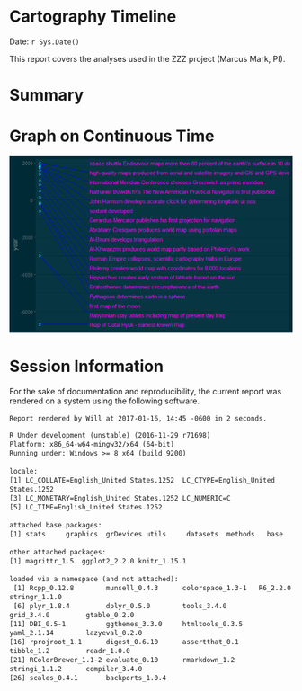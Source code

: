 # Cartography Timeline
Date: `r Sys.Date()`  

This report covers the analyses used in the ZZZ project (Marcus Mark, PI).

<!--  Set the working directory to the repository's base directory; this assumes the report is nested inside of two directories.-->


<!-- Set the report-wide options, and point to the external code file. -->


<!-- Load 'sourced' R files.  Suppress the output when loading sources. --> 


<!-- Load packages, or at least verify they're available on the local machine.  Suppress the output when loading packages. --> 


<!-- Load any global functions and variables declared in the R file.  Suppress the output. --> 


<!-- Declare any global functions specific to a Rmd output.  Suppress the output. --> 


<!-- Load the datasets.   -->


<!-- Tweak the datasets.   -->


# Summary

# Graph on Continuous Time
![](figure-png/graph-continuous-1.png)<!-- -->

# Session Information
For the sake of documentation and reproducibility, the current report was rendered on a system using the following software.

```
Report rendered by Will at 2017-01-16, 14:45 -0600 in 2 seconds.
```

```
R Under development (unstable) (2016-11-29 r71698)
Platform: x86_64-w64-mingw32/x64 (64-bit)
Running under: Windows >= 8 x64 (build 9200)

locale:
[1] LC_COLLATE=English_United States.1252  LC_CTYPE=English_United States.1252   
[3] LC_MONETARY=English_United States.1252 LC_NUMERIC=C                          
[5] LC_TIME=English_United States.1252    

attached base packages:
[1] stats     graphics  grDevices utils     datasets  methods   base     

other attached packages:
[1] magrittr_1.5  ggplot2_2.2.0 knitr_1.15.1 

loaded via a namespace (and not attached):
 [1] Rcpp_0.12.8        munsell_0.4.3      colorspace_1.3-1   R6_2.2.0           stringr_1.1.0     
 [6] plyr_1.8.4         dplyr_0.5.0        tools_3.4.0        grid_3.4.0         gtable_0.2.0      
[11] DBI_0.5-1          ggthemes_3.3.0     htmltools_0.3.5    yaml_2.1.14        lazyeval_0.2.0    
[16] rprojroot_1.1      digest_0.6.10      assertthat_0.1     tibble_1.2         readr_1.0.0       
[21] RColorBrewer_1.1-2 evaluate_0.10      rmarkdown_1.2      stringi_1.1.2      compiler_3.4.0    
[26] scales_0.4.1       backports_1.0.4   
```
